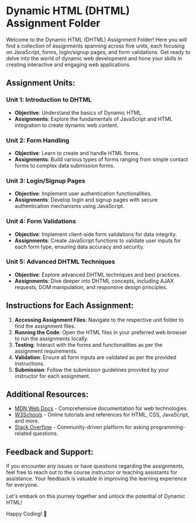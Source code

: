 # Dynamic HTML (DHTML) Assignment Folder

Welcome to the Dynamic HTML (DHTML) Assignment Folder! Here you will find a collection of assignments spanning across five units, each focusing on JavaScript, forms, login/signup pages, and form validations. Get ready to delve into the world of dynamic web development and hone your skills in creating interactive and engaging web applications.

## Assignment Units:

### Unit 1: Introduction to DHTML
- **Objective**: Understand the basics of Dynamic HTML.
- **Assignments**: Explore the fundamentals of JavaScript and HTML integration to create dynamic web content.

### Unit 2: Form Handling
- **Objective**: Learn to create and handle HTML forms.
- **Assignments**: Build various types of forms ranging from simple contact forms to complex data submission forms.

### Unit 3: Login/Signup Pages
- **Objective**: Implement user authentication functionalities.
- **Assignments**: Develop login and signup pages with secure authentication mechanisms using JavaScript.

### Unit 4: Form Validations
- **Objective**: Implement client-side form validations for data integrity.
- **Assignments**: Create JavaScript functions to validate user inputs for each form type, ensuring data accuracy and security.

### Unit 5: Advanced DHTML Techniques
- **Objective**: Explore advanced DHTML techniques and best practices.
- **Assignments**: Dive deeper into DHTML concepts, including AJAX requests, DOM manipulation, and responsive design principles.

## Instructions for Each Assignment:

1. **Accessing Assignment Files**: Navigate to the respective unit folder to find the assignment files.
2. **Running the Code**: Open the HTML files in your preferred web browser to run the assignments locally.
3. **Testing**: Interact with the forms and functionalities as per the assignment requirements.
4. **Validation**: Ensure all form inputs are validated as per the provided instructions.
5. **Submission**: Follow the submission guidelines provided by your instructor for each assignment.

## Additional Resources:

- [MDN Web Docs](https://developer.mozilla.org/en-US/docs/Web) - Comprehensive documentation for web technologies.
- [W3Schools](https://www.w3schools.com/) - Online tutorials and references for HTML, CSS, JavaScript, and more.
- [Stack Overflow](https://stackoverflow.com/) - Community-driven platform for asking programming-related questions.

## Feedback and Support:

If you encounter any issues or have questions regarding the assignments, feel free to reach out to the course instructor or teaching assistants for assistance. Your feedback is valuable in improving the learning experience for everyone.

Let's embark on this journey together and unlock the potential of Dynamic HTML!

Happy Coding! 🚀
